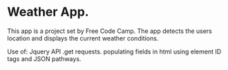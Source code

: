 # Weather App.

This app is a project set by Free Code Camp.  The app detects the users location and displays the current weather conditions.

Use of:
Jquery API .get requests.
populating fields in html using element ID tags and JSON pathways.
